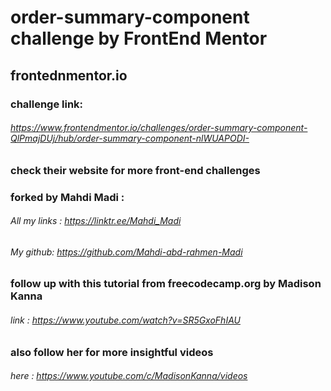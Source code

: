 # order-summary-component challenge by FrontEnd Mentor  
## frontednmentor.io
### challenge link:
###### https://www.frontendmentor.io/challenges/order-summary-component-QlPmajDUj/hub/order-summary-component-nlWUAPODI-
### check their website for more front-end challenges 
### forked by Mahdi Madi :
###### All my links : https://linktr.ee/Mahdi_Madi
###### My github: https://github.com/Mahdi-abd-rahmen-Madi
### follow up with this tutorial from freecodecamp.org by Madison Kanna 
###### link : https://www.youtube.com/watch?v=SR5GxoFhIAU
### also follow her for more insightful videos 
###### here :  https://www.youtube.com/c/MadisonKanna/videos

